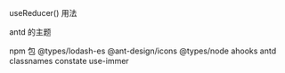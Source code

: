 useReducer() 用法

antd 的主题

npm 包
@types/lodash-es
@ant-design/icons
@types/node
ahooks
antd
classnames
constate
use-immer

